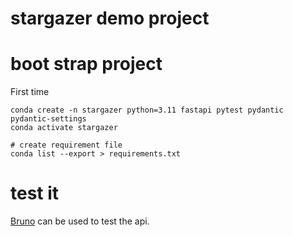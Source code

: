 # stargazer demo project

# boot strap project

First time 

```shell
conda create -n stargazer python=3.11 fastapi pytest pydantic pydantic-settings
conda activate stargazer

# create requirement file
conda list --export > requirements.txt

```



# test it


[Bruno](https://www.usebruno.com/) can be used to test the api.
